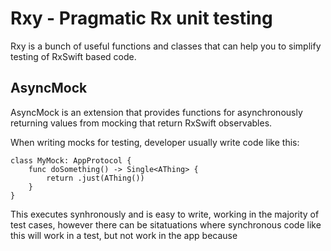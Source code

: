 #  Rxy - Pragmatic Rx unit testing

Rxy is a bunch of useful functions and classes that can help you to simplify testing of RxSwift based code.

## AsyncMock

AsyncMock is an extension that provides functions for asynchronously returning values from mocking that return RxSwift observables.  

When writing mocks for testing, developer usually write code like this:

```
class MyMock: AppProtocol {
    func doSomething() -> Single<AThing> {
        return .just(AThing())
    }
}
```

This executes synhronously and is easy to write, working in the majority of test cases, however there can be sitatuations where synchronous code like this will work in a test, but not work in the app because  
